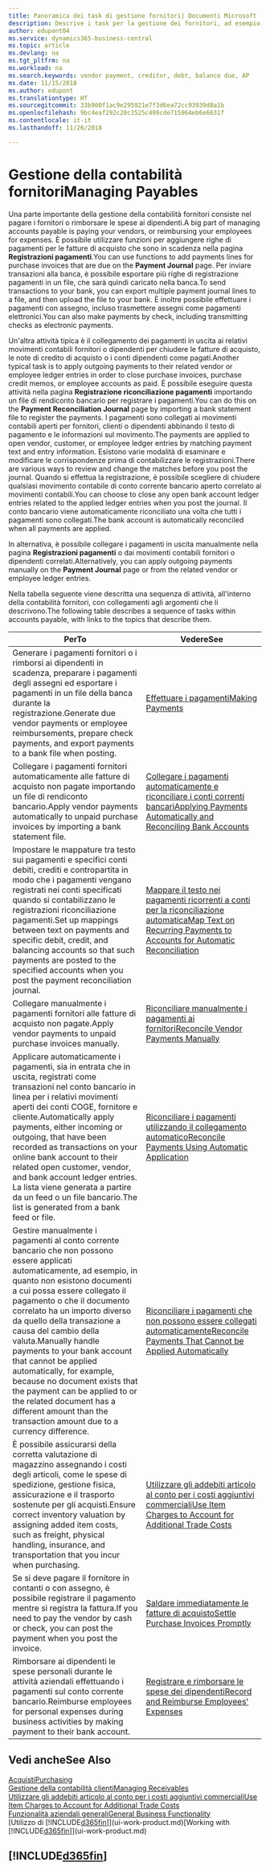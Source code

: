 ```yaml
---
title: Panoramica dei task di gestione fornitori| Documenti Microsoft
description: Descrive i task per la gestione dei fornitori, ad esempio, pagare i creditori o collegare i pagamenti in uscita ai movimenti contabili per chiudere fatture o note di credito.
author: edupont04
ms.service: dynamics365-business-central
ms.topic: article
ms.devlang: na
ms.tgt_pltfrm: na
ms.workload: na
ms.search.keywords: vendor payment, creditor, debt, balance due, AP
ms.date: 11/15/2018
ms.author: edupont
ms.translationtype: HT
ms.sourcegitcommit: 33b900f1ac9e295921e7f3d6ea72cc93939d8a1b
ms.openlocfilehash: 9bc4eaf292c20c1525c499cde715964eb6e6631f
ms.contentlocale: it-it
ms.lasthandoff: 11/26/2018

---
```

# <a name="managing-payables"></a><span data-ttu-id="9dfc6-103">Gestione della contabilità fornitori</span><span class="sxs-lookup"><span data-stu-id="9dfc6-103">Managing Payables</span></span>

<span data-ttu-id="9dfc6-104">Una parte importante della gestione della contabilità fornitori consiste nel pagare i fornitori o rimborsare le spese ai dipendenti.</span><span class="sxs-lookup"><span data-stu-id="9dfc6-104">A big part of managing accounts payable is paying your vendors, or reimbursing your employees for expenses.</span></span> <span data-ttu-id="9dfc6-105">È possibile utilizzare funzioni per aggiungere righe di pagamenti per le fatture di acquisto che sono in scadenza nella pagina **Registrazioni pagamenti**.</span><span class="sxs-lookup"><span data-stu-id="9dfc6-105">You can use functions to add payments lines for purchase invoices that are due on the **Payment Journal** page.</span></span> <span data-ttu-id="9dfc6-106">Per inviare transazioni alla banca, è possibile esportare più righe di registrazione pagamenti in un file, che sarà quindi caricato nella banca.</span><span class="sxs-lookup"><span data-stu-id="9dfc6-106">To send transactions to your bank, you can export multiple payment journal lines to a file, and then upload the file to your bank.</span></span> <span data-ttu-id="9dfc6-107">È inoltre possibile effettuare i pagamenti con assegno, incluso trasmettere assegni come pagamenti elettronici.</span><span class="sxs-lookup"><span data-stu-id="9dfc6-107">You can also make payments by check, including transmitting checks as electronic payments.</span></span>

<span data-ttu-id="9dfc6-108">Un'altra attività tipica è il collegamento dei pagamenti in uscita ai relativi movimenti contabili fornitori o dipendenti per chiudere le fatture di acquisto, le note di credito di acquisto o i conti dipendenti come pagati.</span><span class="sxs-lookup"><span data-stu-id="9dfc6-108">Another typical task is to apply outgoing payments to their related vendor or employee ledger entries in order to close purchase invoices, purchase credit memos, or employee accounts as paid.</span></span> <span data-ttu-id="9dfc6-109">È possibile eseguire questa attività nella pagina **Registrazione riconciliazione pagamenti** importando un file di rendiconto bancario per registrare i pagamenti.</span><span class="sxs-lookup"><span data-stu-id="9dfc6-109">You can do this on the **Payment Reconciliation Journal** page by importing a bank statement file to register the payments.</span></span> <span data-ttu-id="9dfc6-110">I pagamenti sono collegati ai movimenti contabili aperti per fornitori, clienti o dipendenti abbinando il testo di pagamento e le informazioni sul movimento.</span><span class="sxs-lookup"><span data-stu-id="9dfc6-110">The payments are applied to open vendor, customer, or employee ledger entries by matching payment text and entry information.</span></span> <span data-ttu-id="9dfc6-111">Esistono varie modalità di esaminare e modificare le corrispondenze prima di contabilizzare le registrazioni.</span><span class="sxs-lookup"><span data-stu-id="9dfc6-111">There are various ways to review and change the matches before you post the journal.</span></span> <span data-ttu-id="9dfc6-112">Quando si effettua la registrazione, è possibile scegliere di chiudere qualsiasi movimento contabile di conto corrente bancario aperto correlato ai movimenti contabili.</span><span class="sxs-lookup"><span data-stu-id="9dfc6-112">You can choose to close any open bank account ledger entries related to the applied ledger entries when you post the journal.</span></span> <span data-ttu-id="9dfc6-113">Il conto bancario viene automaticamente riconciliato una volta che tutti i pagamenti sono collegati.</span><span class="sxs-lookup"><span data-stu-id="9dfc6-113">The bank account is automatically reconciled when all payments are applied.</span></span>

<span data-ttu-id="9dfc6-114">In alternativa, è possibile collegare i pagamenti in uscita manualmente nella pagina **Registrazioni pagamenti** o dai movimenti contabili fornitori o dipendenti correlati.</span><span class="sxs-lookup"><span data-stu-id="9dfc6-114">Alternatively, you can apply outgoing payments manually on the **Payment Journal** page or from the related vendor or employee ledger entries.</span></span>

<span data-ttu-id="9dfc6-115">Nella tabella seguente viene descritta una sequenza di attività, all'interno della contabilità fornitori, con collegamenti agli argomenti che li descrivono.</span><span class="sxs-lookup"><span data-stu-id="9dfc6-115">The following table describes a sequence of tasks within accounts payable, with links to the topics that describe them.</span></span>

| <span data-ttu-id="9dfc6-116">Per</span><span class="sxs-lookup"><span data-stu-id="9dfc6-116">To</span></span> | <span data-ttu-id="9dfc6-117">Vedere</span><span class="sxs-lookup"><span data-stu-id="9dfc6-117">See</span></span> |
| --- | --- |
| <span data-ttu-id="9dfc6-118">Generare i pagamenti fornitori o i rimborsi ai dipendenti in scadenza, preparare i pagamenti degli assegni ed esportare i pagamenti in un file della banca durante la registrazione.</span><span class="sxs-lookup"><span data-stu-id="9dfc6-118">Generate due vendor payments or employee reimbursements, prepare check payments, and export payments to a bank file when posting.</span></span> |[<span data-ttu-id="9dfc6-119">Effettuare i pagamenti</span><span class="sxs-lookup"><span data-stu-id="9dfc6-119">Making Payments</span></span>](payables-make-payments.md) |
| <span data-ttu-id="9dfc6-120">Collegare i pagamenti fornitori automaticamente alle fatture di acquisto non pagate importando un file di rendiconto bancario.</span><span class="sxs-lookup"><span data-stu-id="9dfc6-120">Apply vendor payments automatically to unpaid purchase invoices by importing a bank statement file.</span></span> |[<span data-ttu-id="9dfc6-121">Collegare i pagamenti automaticamente e riconciliare i conti correnti bancari</span><span class="sxs-lookup"><span data-stu-id="9dfc6-121">Applying Payments Automatically and Reconciling Bank Accounts</span></span>](receivables-apply-payments-auto-reconcile-bank-accounts.md) |
|<span data-ttu-id="9dfc6-122">Impostare le mappature tra testo sui pagamenti e specifici conti debiti, crediti e contropartita in modo che i pagamenti vengano registrati nei conti specificati quando si contabilizzano le registrazioni riconciliazione pagamenti.</span><span class="sxs-lookup"><span data-stu-id="9dfc6-122">Set up mappings between text on payments and specific debit, credit, and balancing accounts so that such payments are posted to the specified accounts when you post the payment reconciliation journal.</span></span>|[<span data-ttu-id="9dfc6-123">Mappare il testo nei pagamenti ricorrenti a conti per la riconciliazione automatica</span><span class="sxs-lookup"><span data-stu-id="9dfc6-123">Map Text on Recurring Payments to Accounts for Automatic Reconciliation</span></span>](receivables-how-map-text-recurring-payments-accounts-auto-reconcilliation.md)|
| <span data-ttu-id="9dfc6-124">Collegare manualmente i pagamenti fornitori alle fatture di acquisto non pagate.</span><span class="sxs-lookup"><span data-stu-id="9dfc6-124">Apply vendor payments to unpaid purchase invoices manually.</span></span> |[<span data-ttu-id="9dfc6-125">Riconciliare manualmente i pagamenti ai fornitori</span><span class="sxs-lookup"><span data-stu-id="9dfc6-125">Reconcile Vendor Payments Manually</span></span>](payables-how-apply-purchase-transactions-manually.md) |
|<span data-ttu-id="9dfc6-126">Applicare automaticamente i pagamenti, sia in entrata che in uscita, registrati come transazioni nel conto bancario in linea per i relativi movimenti aperti dei conti COGE, fornitore e cliente.</span><span class="sxs-lookup"><span data-stu-id="9dfc6-126">Automatically apply payments, either incoming or outgoing, that have been recorded as transactions on your online bank account to their related open customer, vendor, and bank account ledger entries.</span></span> <span data-ttu-id="9dfc6-127">La lista viene generata a partire da un feed o un file bancario.</span><span class="sxs-lookup"><span data-stu-id="9dfc6-127">The list is generated from a bank feed or file.</span></span>|[<span data-ttu-id="9dfc6-128">Riconciliare i pagamenti utilizzando il collegamento automatico</span><span class="sxs-lookup"><span data-stu-id="9dfc6-128">Reconcile Payments Using Automatic Application</span></span>](receivables-how-reconcile-payments-auto-application.md)|
|<span data-ttu-id="9dfc6-129">Gestire manualmente i pagamenti al conto corrente bancario che non possono essere applicati automaticamente, ad esempio, in quanto non esistono documenti a cui possa essere collegato il pagamento o che il documento correlato ha un importo diverso da quello della transazione a causa del cambio della valuta.</span><span class="sxs-lookup"><span data-stu-id="9dfc6-129">Manually handle payments to your bank account that cannot be applied automatically, for example, because no document exists that the payment can be applied to or the related document has a different amount than the transaction amount due to a currency difference.</span></span>|[<span data-ttu-id="9dfc6-130">Riconciliare i pagamenti che non possono essere collegati automaticamente</span><span class="sxs-lookup"><span data-stu-id="9dfc6-130">Reconcile Payments That Cannot be Applied Automatically</span></span>](receivables-how-reconcile-payments-cannot-apply-auto.md)|
|<span data-ttu-id="9dfc6-131">È possibile assicurarsi della corretta valutazione di magazzino assegnando i costi degli articoli, come le spese di spedizione, gestione fisica, assicurazione e il trasporto sostenute per gli acquisti.</span><span class="sxs-lookup"><span data-stu-id="9dfc6-131">Ensure correct inventory valuation by assigning added item costs, such as freight, physical handling, insurance, and transportation that you incur when purchasing.</span></span>|[<span data-ttu-id="9dfc6-132">Utilizzare gli addebiti articolo al conto per i costi aggiuntivi commerciali</span><span class="sxs-lookup"><span data-stu-id="9dfc6-132">Use Item Charges to Account for Additional Trade Costs</span></span>](payables-how-assign-item-charges.md)|
|<span data-ttu-id="9dfc6-133">Se si deve pagare il fornitore in contanti o con assegno, è possibile registrare il pagamento mentre si registra la fattura.</span><span class="sxs-lookup"><span data-stu-id="9dfc6-133">If you need to pay the vendor by cash or check, you can post the payment when you post the invoice.</span></span>|[<span data-ttu-id="9dfc6-134">Saldare immediatamente le fatture di acquisto</span><span class="sxs-lookup"><span data-stu-id="9dfc6-134">Settle Purchase Invoices Promptly</span></span>](finance-how-to-settle-purchase-invoices-promptly.md)|
|<span data-ttu-id="9dfc6-135">Rimborsare ai dipendenti le spese personali durante le attività aziendali effettuando i pagamenti sul conto corrente bancario.</span><span class="sxs-lookup"><span data-stu-id="9dfc6-135">Reimburse employees for personal expenses during business activities by making payment to their bank account.</span></span>|[<span data-ttu-id="9dfc6-136">Registrare e rimborsare le spese dei dipendenti</span><span class="sxs-lookup"><span data-stu-id="9dfc6-136">Record and Reimburse Employees' Expenses</span></span>](finance-how-record-reimburse-employee-expenses.md)|

## <a name="see-also"></a><span data-ttu-id="9dfc6-137">Vedi anche</span><span class="sxs-lookup"><span data-stu-id="9dfc6-137">See Also</span></span>
[<span data-ttu-id="9dfc6-138">Acquisti</span><span class="sxs-lookup"><span data-stu-id="9dfc6-138">Purchasing</span></span>](purchasing-manage-purchasing.md)  
[<span data-ttu-id="9dfc6-139">Gestione della contabilità clienti</span><span class="sxs-lookup"><span data-stu-id="9dfc6-139">Managing Receivables</span></span>](receivables-manage-receivables.md)  
[<span data-ttu-id="9dfc6-140">Utilizzare gli addebiti articolo al conto per i costi aggiuntivi commerciali</span><span class="sxs-lookup"><span data-stu-id="9dfc6-140">Use Item Charges to Account for Additional Trade Costs</span></span>](payables-how-assign-item-charges.md)  
[<span data-ttu-id="9dfc6-141">Funzionalità aziendali generali</span><span class="sxs-lookup"><span data-stu-id="9dfc6-141">General Business Functionality</span></span>](ui-across-business-areas.md)  
<span data-ttu-id="9dfc6-142">[Utilizzo di [!INCLUDE[d365fin](includes/d365fin_md.md)]](ui-work-product.md)</span><span class="sxs-lookup"><span data-stu-id="9dfc6-142">[Working with [!INCLUDE[d365fin](includes/d365fin_md.md)]](ui-work-product.md)</span></span>

## [!INCLUDE[d365fin](includes/free_trial_md.md)]  

